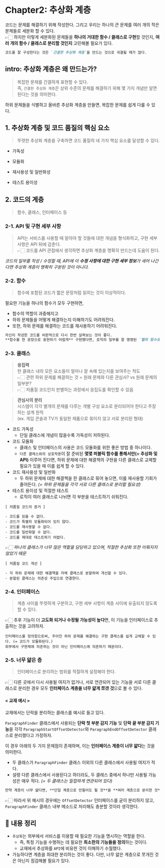 # Chapter2: 추상화 계층

코드는 문제를 해결하기 위해 작성한다. 그리고 우리는 하나의 큰 문제를 여러 개의 작은 문제들로 세분화 할 수 있다.  
👉🏻 하지만 이렇게 세분화된 문제들을 **하나의 거대한 함수 / 클래스로 구현**할 것인지, **여러 개의 함수 / 클래스로 분리할 것인지** 고민해볼 필요가 있다.

```markdown
코드를 잘 구성한다는 것은 `간결한 추상화 계층`을 만드는 것으로 귀결될 때가 많다.
```

## intro: 추상화 계층은 왜 만드는가?

> 복잡한 문제를 간결하게 표현할 수 있다.  
> 즉, `간결한 추상화 계층`은 상위 수준의 문제를 해결하기 위해 몇 가지 개념만 알면 된다는 것을 의미한다.

하위 문제들을 식별하고 올바른 추상화 계층을 만들면, 복잡한 문제를 쉽게 다룰 수 있다.

## 1. 추상화 계층 및 코드 품질의 핵심 요소

> 뚜렷한 추상화 계층을 구축하면 코드 품질의 네 가지 핵심 요소를 달성할 수 있다.

- 가독성

- 모듈화

- 재사용성 및 일반화성

- 테스트 용이성

## 2. 코드의 계층

> 함수, 클래스, 인터페이스 등

### 2-1. API 및 구현 세부 사항

> API는 서비스를 사용할 때 알아야 할 것들에 대한 개념을 형식화하고, 구현 세부 사항은 API 뒤에 감춘다.  
> 👉🏻 코드를 API 관점에서 생각하면 추상화 계층을 명확히 만드는데 도움이 된다.

_코드의 일부를 작성 / 수정할 때, API에 이 **수정 사항에 대한 구현 세부 정보**가 새어 나간다면 추상화 계층이 명확히 구분된 것이 아니다._

### 2-2. 함수

> 함수에 포함된 코드가 짧은 문장처럼 읽히는 것이 이상적이다.

필요한 기능을 하나의 함수가 모두 구현하면,

- 함수의 역할이 과중해지고
- 하위 문제들을 어떻게 해결하는지 이해하기도 어려워진다.
- 또한, 하위 문제를 해결하는 코드를 재사용하기 어려워진다.

```markdown
자신이 작성한 코드를 비판적으로 다시 한번 살펴보는 것이 좋다.
**함수를 한 문장으로 표현하기 어렵게** 구현했다면, 로직의 일부를 잘 명명된 `헬퍼 함수로 분리`하는 것을 고려해봐야 한다.
```

### 2-3. 클래스

> **응집력**  
> 한 클래스 내의 모든 요소들이 얼마나 잘 속해 있는지를 보여주는 척도  
> 👉🏻 관련 하위 문제를 해결하는 것 = 원래 문제와 다른 관심사? vs 원래 문제의 일부분?  
>  👉🏻 저품질 코드인지 판별하는 과정에서 응집도를 확인할 수 있음

> **관심사의 분리**  
> 시스템이 각각 별개의 문제를 다루는 개별 구성 요소로 분리되어야 한다고 주장하는 설계 원칙  
> (ex. 게임 콘솔과 TV가 동일한 제품으로 묶이지 않고 서로 분리된 형태)

- 코드 가독성
  - 단일 클래스에 개념이 많을수록 가독성이 저하된다.
- 코드 모듈화
  - 클래스 및 인터페이스의 사용은 코드 모듈화를 위한 좋은 방법 중 하나이다.
  - `다른 클래스와의 상호작용`이 잘 준비된 **몇몇 퍼블릭 함수를 통해서만(= 추상화 및 API)** 이루어 진다면, 하위 문제에 대한 해결책의 구현을 다른 클래스로 교체할 필요가 있을 때 이를 쉽게 할 수 있다.
- 코드 재사용성 및 일반화
  - 두 하위 문제에 대한 해결책을 한 클래스로 묶어 놓으면, 이를 재사용할 기회가 줄어든다. _(= 하위 문제들을 각각 서로 다른 클래스로 분리할 필요성)_
- 테스트 용이성 및 적절한 테스트
  - 로직이 여러 클래스로 나뉘면 각 부분을 테스트하기 쉬워진다.

```
[ 저품질 코드의 증거 ]

- 코드를 읽을 수 없다.
- 코드가 특별히 모듈화되어 있지 않다.
- 코드를 재사용할 수 없다.
- 코드를 일반화할 수 없다.
- 코드를 제대로 테스트하기 어렵다.
```

_👉🏻 하나의 클래스가 너무 많은 역할을 담당하고 있으며, 적절한 추상화 또한 이뤄지지 않았기 때문_

```
[ 저품질 코드 개선 ]

- 각 하위 문제에 대한 해결책을 자체 클래스로 분할하여 개선할 수 있다.
- 분할된 클래스는 의존성 주입으로 연결한다.
```

### 2-4. 인터페이스

> 계층 사이를 뚜렷하게 구분하고, 구현 세부 사항이 계층 사이에 유출되지 않도록 할 수 있다.

👉🏻 추후 기능이 더 **고도화 되거나 수정될 가능성이 높다**면, 이 기능을 인터페이스로 추출하는 것을 고려하자.

```
인터페이스를 정의함으로써, 주어진 하위 문제를 해결하는 구현 클래스를 쉽게 교체할 수 있다. (= 코드가 모듈화된다.)
외부에서 구현체에 의존하는 것이 아닌 인터페이스에 의존하기 때문이다.
```

### 2-5. 너무 얇은 층

> 인터페이스로 분리하는 범위를 적절하게 설정해야 한다.

👉🏻 다른 곳에서 다시 사용될 여지가 없거나, 서로 연관되어 있는 기능을 서로 다른 클래스로 분리한 경우 모두 **인터페이스 계층을 너무 얇게 쪼갠 것**으로 볼 수 있다.

#### < 교재 예시 >

교재에서는 단락을 분리하는 클래스를 예시로 들고 있다.

`ParagraphFinder` 클래스에서 사용되는 **단락 첫 부분 감지 기능** 및 **단락 끝 부분 감지 기능**을 각각 `ParagraphStartOffsetDetector`와 `ParagraphEndOffsetDetector` 클래스로 분리했다고 가정하자.

이 경우 아래의 두 가지 문제점이 존재하며, 이는 **인터페이스 계층이 너무 얇다**는 것을 의미한다.

- 두 클래스가 `ParagraphFinder` 클래스 이외의 다른 클래스에서 사용될 여지가 적다.
- 설령 다른 클래스에서 사용된다고 하더라도, 두 클래스 중에서 하나만 사용될 가능성은 매우 적다. _(= 두 클래스는 밀접하게 연관되어 있다)_

```markdown
만약 계층이 너무 얇다면, **단일 계층으로 만들어도 될 것**을 **여러 계층으로 분리한 것**이 아닌지 점검해볼 수 있다.
```

👉🏻 따라서 위 예시의 경우에는 `OffsetDetector` 인터페이스를 굳이 분리하지 않고, `ParagraphFinder` 클래스 내부 메소드로 처리해도 충분할 것이라 생각한다.

## 📒 내용 정리

- `추상화`는 외부에서 서비스를 이용할 때 필요한 기능을 명시하는 역할을 한다.
  - 즉, 특정 기능을 수행하는 데 필요한 **최소한의 기능들을 정의**하는 것이다.
  - 교재에서 추상화를 `API`에 비유한 것이 이해하기 수월했다.
- 가능하다면 계층을 최대한 분리하는 것이 좋다. 다만, 너무 얇은 계층으로 쪼개진 것은 아닌지 점검해볼 필요가 있다.
